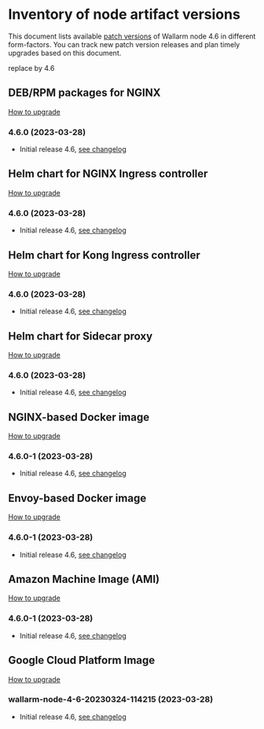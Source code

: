 # Inventory of node artifact versions

This document lists available [patch versions](versioning-policy.md#version-format) of Wallarm node 4.6 in different form-factors. You can track new patch version releases and plan timely upgrades based on this document.

replace by 4.6

## DEB/RPM packages for NGINX

[How to upgrade](nginx-modules.md)

### 4.6.0 (2023-03-28)

* Initial release 4.6, [see changelog](what-is-new.md)

## Helm chart for NGINX Ingress controller

[How to upgrade](ingress-controller.md)

### 4.6.0 (2023-03-28)

* Initial release 4.6, [see changelog](what-is-new.md)

## Helm chart for Kong Ingress controller

[How to upgrade](kong-ingress-controller.md)

### 4.6.0 (2023-03-28)

* Initial release 4.6, [see changelog](what-is-new.md)

## Helm chart for Sidecar proxy

[How to upgrade](sidecar-proxy.md)

### 4.6.0 (2023-03-28)

* Initial release 4.6, [see changelog](what-is-new.md)

## NGINX-based Docker image

[How to upgrade](docker-container.md)

### 4.6.0-1 (2023-03-28)

* Initial release 4.6, [see changelog](what-is-new.md)

## Envoy-based Docker image

[How to upgrade](docker-container.md)

### 4.6.0-1 (2023-03-28)

* Initial release 4.6, [see changelog](what-is-new.md)

## Amazon Machine Image (AMI)

[How to upgrade](cloud-image.md)

### 4.6.0-1 (2023-03-28)

* Initial release 4.6, [see changelog](what-is-new.md)

## Google Cloud Platform Image

[How to upgrade](cloud-image.md)

### wallarm-node-4-6-20230324-114215 (2023-03-28)

* Initial release 4.6, [see changelog](what-is-new.md)
